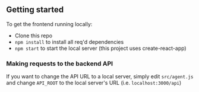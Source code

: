 ## Getting started

To get the frontend running locally:

- Clone this repo
- `npm install` to install all req'd dependencies
- `npm start` to start the local server (this project uses create-react-app)


### Making requests to the backend API

If you want to change the API URL to a local server, simply edit `src/agent.js` and change `API_ROOT` to the local server's URL (i.e. `localhost:3000/api`)

